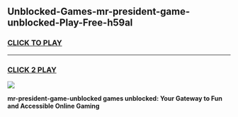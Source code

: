 
## Unblocked-Games-mr-president-game-unblocked-Play-Free-h59al
<h3>
<a href="https://premium76.site?title=mr-president-game-unblocked&ref=17A">CLICK TO PLAY</a></h3>
<hr>

<h3>
<a href="https://premium76.site?title=mr-president-game-unblocked&ref=17A">CLICK 2 PLAY</a>
  
</h3>

<a href="https://premium76.site?title=mr-president-game-unblocked&ref=17A"><img src="https://clearcache.store/games.png"></a>


**mr-president-game-unblocked games unblocked: Your Gateway to Fun and Accessible Online Gaming**

